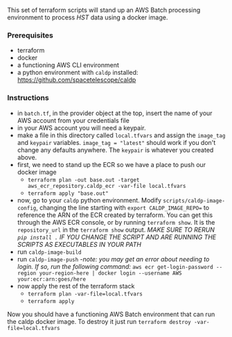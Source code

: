 This set of terraform scripts will stand up an AWS Batch processing environment to process *HST* data using a docker image.

### Prerequisites
- terraform
- docker
- a functioning AWS CLI environment
- a python environment with `caldp` installed: https://github.com/spacetelescope/caldp

### Instructions
- in `batch.tf`, in the provider object at the top, insert the name of your AWS account from your credentials file
- in your AWS account you will need a keypair.
- make a file in this directory called `local.tfvars` and assign the `image_tag` and `keypair` variables. `image_tag = "latest"` should work if you don't change any defaults anywhere. The `keypair` is whatever you created above. 
- first, we need to stand up the ECR so we have a place to push our docker image
    - `terraform plan -out base.out -target aws_ecr_repository.caldp_ecr -var-file local.tfvars`
    - `terraform apply "base.out"`
- now, go to your `caldp` python environment. Modify `scripts/caldp-image-config`, changing the line starting with `export CALDP_IMAGE_REPO=` to reference the ARN of the ECR created by terraform. You can get this through the AWS ECR console, or by running `terraform show`. It is the `repository_url` in the `terraform show` output. *MAKE SURE TO RERUN `pip install .` IF YOU CHANGE THE SCRIPT AND ARE RUNNING THE SCRIPTS AS EXECUTABLES IN YOUR PATH*
- run `caldp-image-build`
- run `caldp-image-push`
    -*note: you may get an error about needing to login. If so, run the following command:*
    `aws ecr get-login-password --region your-region-here | docker login --username AWS your:ecr:arn:goes/here`
- now apply the rest of the terraform stack
    - `terraform plan -var-file=local.tfvars`
    - `terraform apply`

Now you should have a functioning AWS Batch environment that can run the caldp docker image. To destroy it just run `terraform destroy -var-file=local.tfvars`